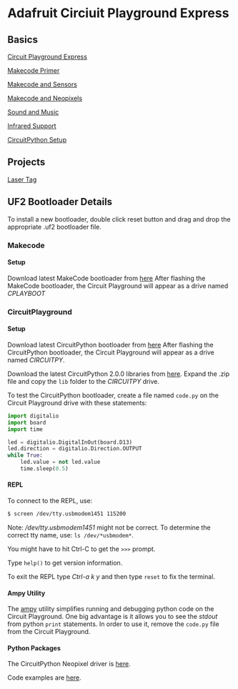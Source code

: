 # Adafruit Circiuit Playground Express


## Basics

[Circuit Playground Express](https://www.adafruit.com/product/3333)

[Makecode Primer](https://learn.adafruit.com/makecode?view=all&embeds=allow)

[Makecode and Sensors](https://learn.adafruit.com/sensors-in-makecode?view=all&embeds=allow)

[Makecode and Neopixels](https://learn.adafruit.com/neopixels-with-makecode?view=all&embeds=allow)

[Sound and Music]()

[Infrared Support](https://learn.adafruit.com/infrared-transmit-and-receive-on-circuit-playground-express-in-c-plus-plus-2/infrared-testpattern?view=all#overview)

[CircuitPython Setup](https://learn.adafruit.com/adafruit-feather-m0-express-designed-for-circuit-python-circuitpython/circuitpython-setup)

## Projects

[Laser Tag](https://learn.adafruit.com/circuit-playground-express-laser-tag?view=all&embeds=allow)

## UF2 Bootloader Details

To install a new bootloader, double click reset button and drag and drop the appropriate .uf2 bootloader file.

### Makecode 

#### Setup

Download latest MakeCode bootloader from [here](https://cdn-learn.adafruit.com/assets/assets/000/045/717/original/update-bootloader.uf2?1503523524)
After flashing the MakeCode bootloader, the Circuit Playground will appear as a drive named *CPLAYBOOT*


### CircuitPlayground

#### Setup
Download latest CircuitPython bootloader from [here](https://github.com/adafruit/circuitpython/releases)
After flashing the CircuitPython bootloader, the Circuit Playground will appear as a drive named *CIRCUITPY*.

Download the latest CircuitPython 2.0.0 libraries from [here](https://github.com/adafruit/Adafruit_CircuitPython_Bundle/releases/tag/20170915).
Expand the .zip file and copy the ``lib`` folder to the *CIRCUITPY* drive.

To test the CircuitPython bootloader, create a file named `code.py` on 
the Circuit Playground drive with these statements:

```python
import digitalio
import board
import time

led = digitalio.DigitalInOut(board.D13)
led.direction = digitalio.Direction.OUTPUT
while True:
    led.value = not led.value
    time.sleep(0.5)
```

#### REPL

To connect to the REPL, use: 
```bash
$ screen /dev/tty.usbmodem1451 115200
```

Note: */dev/tty.usbmodem1451*  might not be correct. To determine the correct
tty name, use: `ls /dev/*usbmodem*`.

You might have to hit Ctrl-C to get the ```>>>``` prompt.

Type ``help()`` to get version information.

To exit the REPL type *Ctrl-a k y* and then type `reset` to fix the terminal.

#### Ampy Utility

The [ampy](https://learn.adafruit.com/micropython-basics-load-files-and-run-code/overview) utility
simplifies running and debugging python code on the Circuit Playground. One big advantage is it
allows you to see the *stdout* from python `print` statements. In order to use it, remove
the `code.py` file from the Circuit Playground.


#### Python Packages

The CircuitPython Neopixel driver is [here](https://github.com/adafruit/Adafruit_CircuitPython_NeoPixel).

Code examples are [here](https://github.com/athenian-robotics/circuitpython-examples).
